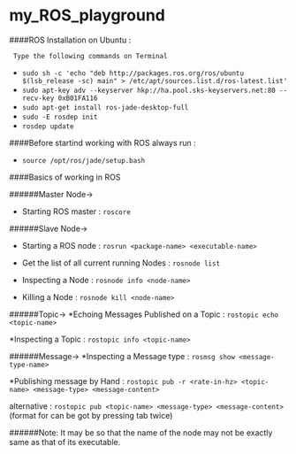 # my_ROS_playground

####ROS Installation on Ubuntu :

     Type the following commands on Terminal 

* `sudo sh -c 'echo "deb http://packages.ros.org/ros/ubuntu $(lsb_release -sc) main" > /etc/apt/sources.list.d/ros-latest.list'`
* `sudo apt-key adv --keyserver hkp://ha.pool.sks-keyservers.net:80 --recv-key 0xB01FA116`
* `sudo apt-get install ros-jade-desktop-full`
* `sudo -E rosdep init`
* `rosdep update`

####Before startind working with ROS always run :

* `source /opt/ros/jade/setup.bash`

####Basics of working in ROS 

######Master Node->
* Starting ROS master :
`roscore`

######Slave Node->
* Starting a ROS node :
`rosrun <package-name> <executable-name>`

* Get the list of all current running Nodes :
`rosnode list`

* Inspecting a Node :
`rosnode info <node-name>`

* Killing a Node : 
`rosnode kill <node-name>`

######Topic->
*Echoing Messages Published on a Topic :
`rostopic echo <topic-name>`

*Inspecting a Topic :
`rostopic info <topic-name>`

######Message->
*Inspecting a Message type :
`rosmsg show <message-type-name>`

*Publishing message by Hand :
`rostopic pub -r <rate-in-hz> <topic-name> <message-type> <message-content>`

alternative : 
`rostopic pub <topic-name> <message-type> <message-content>`
(format for <message-content> can be got by pressing tab twice)

######Note: It may be so that the name of the node may not be exactly same as that of its executable.
